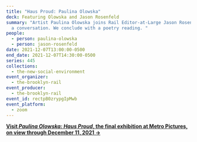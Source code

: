 ```yaml
---
title: "Haus Proud: Paulina Olowska"
deck: Featuring Olowska and Jason Rosenfeld
summary: "Artist Paulina Olowska joins Rail Editor-at-Large Jason Rosenfeld for
  a conversation. We conclude with a poetry reading. "
people:
  - person: paulina-olowska
  - person: jason-rosenfeld
date: 2021-12-07T13:00:00-0500
end_date: 2021-12-07T14:30:00-0500
series: 445
collections:
  - the-new-social-environment
event_organizer:
  - the-brooklyn-rail
event_producer:
  - the-brooklyn-rail
event_id: rectpB0zrypgIpMwb
event_platform:
  - zoom
---
```

**[Visit *Paulina Olowska: Haus Proud*, the final exhibition at Metro Pictures, on view through December 11, 2021 →](https://www.metropictures.com/exhibitions/paulina-olowska6)**